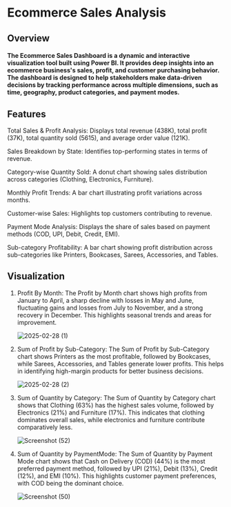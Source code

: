 # Ecommerce Sales Analysis

## Overview
#### The Ecommerce Sales Dashboard is a dynamic and interactive visualization tool built using Power BI. It provides deep insights into an ecommerce business's sales, profit, and customer purchasing behavior. The dashboard is designed to help stakeholders make data-driven decisions by tracking performance across multiple dimensions, such as time, geography, product categories, and payment modes.

## Features
Total Sales & Profit Analysis: Displays total revenue (438K), total profit (37K), total quantity sold (5615), and average order value (121K).

Sales Breakdown by State: Identifies top-performing states in terms of revenue.

Category-wise Quantity Sold: A donut chart showing sales distribution across categories (Clothing, Electronics, Furniture).

Monthly Profit Trends: A bar chart illustrating profit variations across months.

Customer-wise Sales: Highlights top customers contributing to revenue.

Payment Mode Analysis: Displays the share of sales based on payment methods (COD, UPI, Debit, Credit, EMI).

Sub-category Profitability: A bar chart showing profit distribution across sub-categories like Printers, Bookcases, Sarees, Accessories, and Tables.

## Visualization
1. Profit By Month: The Profit by Month chart shows high profits from January to April, a sharp decline with losses in May and June, fluctuating gains and losses from July to November, and a strong recovery in December. This highlights seasonal trends and areas for improvement.


   ![2025-02-28 (1)](https://github.com/user-attachments/assets/1b8a5604-84ed-4fc0-9a9e-97c0dadb7638)

2. Sum of Profit by Sub-Category: The Sum of Profit by Sub-Category chart shows Printers as the most profitable, followed by Bookcases, while Sarees, Accessories, and Tables generate lower profits. This helps in identifying high-margin products for better business decisions.



   ![2025-02-28 (2)](https://github.com/user-attachments/assets/5e0626b5-1c0e-4061-9acf-765f6faff834)


3. Sum of Quantity by Category: The Sum of Quantity by Category chart shows that Clothing (63%) has the highest sales volume, followed by Electronics (21%) and Furniture (17%). This indicates that clothing dominates overall sales, while electronics and furniture contribute comparatively less.


   ![Screenshot (52)](https://github.com/user-attachments/assets/aa411bbb-7ab8-4162-87e6-76fd1d681ca4)


4. Sum of Quantity by PaymentMode: The Sum of Quantity by Payment Mode chart shows that Cash on Delivery (COD) (44%) is the most preferred payment method, followed by UPI (21%), Debit (13%), Credit (12%), and EMI (10%). This highlights customer payment preferences, with COD being the dominant choice.



     ![Screenshot (50)](https://github.com/user-attachments/assets/e998f094-8eb1-4166-8c8b-b1d41144630c)


